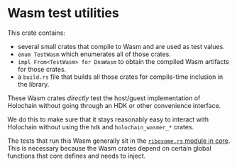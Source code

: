 # Wasm test utilities

This crate contains:

- several small crates that compile to Wasm and are used as test values.
- `enum TestWasm` which enumerates all of those crates.
-  `impl From<TestWasm> for DnaWasm` to obtain the compiled Wasm artifacts for those crates.
- a `build.rs` file that builds all those crates for compile-time inclusion in the library.

These Wasm crates _directly_ test the host/guest implementation of Holochain without going through an HDK or other convenience interface.

We do this to make sure that it stays reasonably easy to interact with Holochain without using the `hdk` and `holochain_wasmer_*` crates.

The tests that run this Wasm generally sit in the [`ribosome.rs` module in core][ribosome]. This is necessary because the Wasm crates depend on certain global functions that core defines and needs to inject.

[ribosome]: https://github.com/Holo-Host/holochain-2020/blob/2b83a9340fba999e8c32adb9c342bd268f0ef480/crates/holochain/src/core/ribosome.rs
